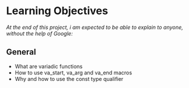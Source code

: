 # Learning Objectives
*At the end of this project, i am expected to be able to explain to anyone, without the help of Google:*

## General
- What are variadic functions
- How to use va_start, va_arg and va_end macros
- Why and how to use the const type qualifier
